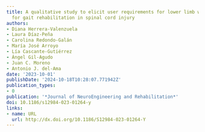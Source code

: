 ```yaml
---
title: A qualitative study to elicit user requirements for lower limb wearable exoskeletons
  for gait rehabilitation in spinal cord injury
authors:
- Diana Herrera-Valenzuela
- Laura Díaz-Peña
- Carolina Redondo-Galán
- María José Arroyo
- Lía Cascante-Gutiérrez
- Ángel Gil-Agudo
- Juan C. Moreno
- Antonio J. del-Ama
date: '2023-10-01'
publishDate: '2024-10-18T10:28:07.771942Z'
publication_types:
- 0
publication: '*Journal of NeuroEngineering and Rehabilitation*'
doi: 10.1186/s12984-023-01264-y
links:
- name: URL
  url: http://dx.doi.org/10.1186/S12984-023-01264-Y
---
```

